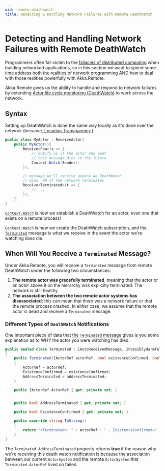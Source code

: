 ```yaml
---
uid: remote-deathwatch
title: Detecting & Handling Network Failures with Remote DeathWatch
---
```


# Detecting and Handling Network Failures with Remote DeathWatch

Programmers often fall victim to the [fallacies of distributed computing](http://blog.fogcreek.com/eight-fallacies-of-distributed-computing-tech-talk/) when building networked applications, so in this section we want to spend some time address both the realities of network programming AND how to deal with those realities powerfully with Akka.Remote.

Akka.Remote gives us the ability to handle and respond to network failures by extending [Actor life cycle monitoring (DeathWatch)](xref:receive-actor-api#lifecycle-monitoring-aka-deathwatch) to work across the network.

## Syntax

Setting up DeathWatch is done the same way locally as it's done over the network (because, [Location Transparency](xref:location-transparency).)

```csharp
public class MyActor : ReceiveActor{
    public MyActor(){
        Receive<Foo>(x => {
            // notify us if the actor who sent
            // this message dies in the future.
            Context.Watch(Sender);
        });

        // message we'll receive anyone we DeathWatch
        // dies, OR if the network terminates
        Receive<Terminated>(t => {
            // ...
        });
    }
}
```

[`Context.Watch`](http://api.getakka.net/docs/stable/html/716F6CCE.htm) is how we establish a DeathWatch for an actor, even one that exists on a remote process!

`Context.Watch` is how we create the DeathWatch subscription, and the [`Terminated`](http://api.getakka.net/docs/stable/html/6853A61F.htm) message is what we receive in the event the actor we're  watching does die.

## When Will You Receive a `Terminated` Message?

Under Akka.Remote, you will receive a `Terminated` message from remote DeathWatch under the following two circumstances:

1. **The remote actor was gracefully terminated**, meaning that the actor or an actor above it on the hierarchy was explicitly terminated. The network is still healthy.
2. **The association between the two remote actor systems has disassociated**; this can mean that there was a network failure or that the remote process crashed. In either case, we assume that the remote actor is dead and receive a `Terminated` message.

### Different Types of `DeathWatch` Notifications

One important piece of data that [the `Terminated` message](http://api.getakka.net/docs/stable/html/6853A61F.htm "Akka.NET API Docs - Terminated Class") gives is you some explanation as to WHY the actor you were watching has died.

```csharp
public sealed class Terminated : IAutoReceivedMessage, IPossiblyHarmful
{
    public Terminated(IActorRef actorRef, bool existenceConfirmed, bool addressTerminated)
    {
        ActorRef = actorRef;
        ExistenceConfirmed = existenceConfirmed;
        AddressTerminated = addressTerminated;
    }

    public IActorRef ActorRef { get; private set; }


    public bool AddressTerminated { get; private set; }

    public bool ExistenceConfirmed { get; private set; }

    public override string ToString()
    {
        return "<Terminated>: " + ActorRef + " - ExistenceConfirmed=" + ExistenceConfirmed;
    }
}
```

The `Terminated.AddressTerminated` property returns **true** if the reason why we're receiving this death watch notification is because the association between our current `ActorSystem` and the remote `ActorSystem` that `Terminated.ActorRef` lived on failed.
